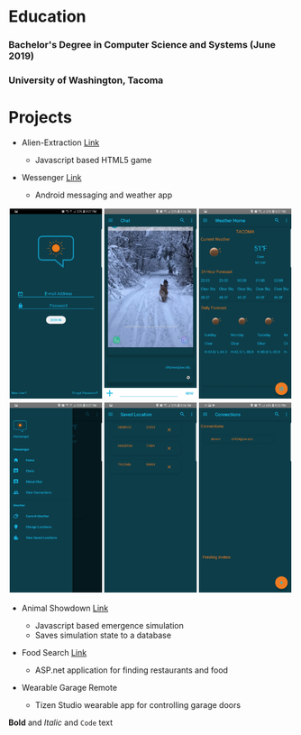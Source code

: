 # Education
### Bachelor's Degree in Computer Science and Systems (June 2019)
### University of Washington, Tacoma


# Projects

* Alien-Extraction [Link](http://ethanwc.net/Alien-Extraction)
  * Javascript based HTML5 game
  
* Wessenger [Link](github.com/ethanwc/Wessenger)
  * Android messaging and weather app

    
<div class="row">
  <div class="column">
    <img src="/img/app1.jpg">
  </div>
  <div class="column">
    <img src="/img/app2.jpg">
  </div>
   <div class="column">
    <img src="/img/app3.jpg">
  </div>
</div>
<div class="row">
  <div class="column">
    <img src="/img/app4.jpg">
  </div>
  <div class="column">
    <img src="/img/app5.jpg">
  </div>
   <div class="column">
    <img src="/img/app6.jpg">
  </div>
</div>

* Animal Showdown [Link](ethanwc.net/Animal-Showdown)
  * Javascript based emergence simulation
  * Saves simulation state to a database

* Food Search [Link](github.com/ethanwc/FoodSearch)
  * ASP.net application for finding restaurants and food
  
* Wearable Garage Remote
  * Tizen Studio wearable app for controlling garage doors
  
  
**Bold** and _Italic_ and `Code` text

<style>
.row {
  display: flex;
}

.column {
  flex: 50%;
  padding: 2px;
}
</style>
